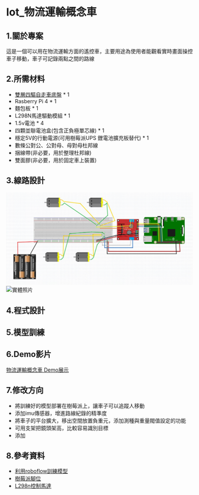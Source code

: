 # Iot_物流運輸概念車
## 1.關於專案
這是一個可以用在物流運輸方面的遙控車，主要用途為使用者能觀看實時畫面操控車子移動，車子可記錄兩點之間的路線
## 2.所需材料
- [雙層四驅自走車底盤](https://www.tenlong.com.tw/products/10241289256) * 1
- Rasberry Pi 4 * 1
- 麵包板 * 1
- L298N馬達驅動模組 * 1
- 1.5v電池 * 4
- 四顆並聯電池盒(包含正負極單芯線) * 1
- 穩定5V的行動電源(可用樹莓派UPS 鋰電池擴充板替代) * 1
- 數條公對公、公對母、母對母杜邦線
- 捆線帶(非必要，用於整理杜邦線)
- 雙面膠(非必要，用於固定車上裝置)
## 3.線路設計
![線路設計](image/l298n與馬達.jpg)
![實體照片](image/實體照片.jpg)
## 4.程式設計

## 5.模型訓練

## 6.Demo影片
[物流運輸概念車 Demo展示](https://youtu.be/6LKaLzW9TY4)
## 7.修改方向
- 將訓練好的模型部署在樹莓派上，讓車子可以追蹤人移動
- 添加imu傳感器，增進路線紀錄的精準度
- 將車子的平台擴大，移出空間放置負重元，添加測種與重量閥值設定的功能
- 可用支架把鏡頭架高，比較容易識別目標
- 添加
## 8.參考資料
- [利用roboflow訓練模型](https://medium.com/@andy6804tw/%E5%BF%AB%E9%80%9F%E4%B8%8A%E6%89%8Byolo-%E5%88%A9%E7%94%A8-roboflow-%E5%92%8C-ultralytics-hub-%E5%AE%8C%E6%88%90%E6%A8%A1%E5%9E%8B%E8%A8%93%E7%B7%B4%E8%88%87%E7%AE%A1%E7%90%86-%E4%B8%8A-37acd110a8a0)
- [樹莓派腳位](https://pinout.xyz/)
- [L298n控制馬達](https://atceiling.blogspot.com/2021/04/raspberry-pi-pico10l298n.html#google_vignette)
